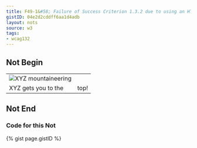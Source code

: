 ```yaml
---
title: F49-1&#58; Failure of Success Criterion 1.3.2 due to using an HTML layout table that does not make sense when linearized
gistID: 04e2d2cddff6aa1d4adb
layout: nots
source: w3
tags:
- wcag132
---
```


<h2 aria-describedby="{{ page.gistID }}">Not Begin</h2>
<div class="rendered-not">
<table>
<tr>
  <td ><img src="logo.gif" alt="XYZ mountaineering"></td>
  <td rowspan="2" valign="bottom">top!</td>
</tr>
<tr>
  <td>XYZ gets you to the</td>
</tr>
</table>
</div> <!-- rendered-not -->

<h2 aria-describedby="{{ page.gistID }}">Not End</h2>

<h3 aria-describedby="{{ page.gistID }}">Code for this Not</h3>
{% gist page.gistID %}